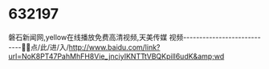 # 632197
磐石新闻网,yellow在线播放免费高清视频,天美传媒 视频----------------------------📙📙点/此/进/入/http://www.baidu.com/link?url=NoK8PT47PahMhFH8Vie_jnciyIKNTTtVBQKpill6udK&amp;wd
